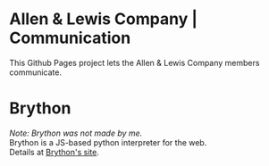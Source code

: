 # Allen & Lewis Company | Communication
This Github Pages project lets the Allen & Lewis Company members communicate.
# Brython
<em>Note: Brython was not made by me.</em><br />
Brython is a JS-based python interpreter for the web.<br />
Details at <a href="http://brython.info/">Brython's site</a>.

